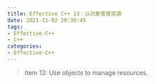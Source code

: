 ```yaml
---
title: Effective C++ 13：以对象管理资源
date: 2021-11-02 20:30:45
tags:
- Effective-C++
- C++
categories:
- Effective-C++
---
```


> Item 13: Use objects to manage resources.